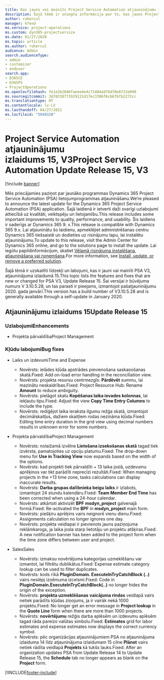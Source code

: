 ```yaml
---
title: Kas jauns vai mainīts Project Service Automation atjauninājumu izlaidumā 15, V3
description: Šajā tēmā ir sniegta informācija par to, kas jauns Project Service Automation atjauninājuma izlaidumā 15, 3. versijā
author: ruhercul
manager: kfend
ms.service: project-operations
ms.custom: dyn365-projectservice
ms.date: 01/27/2020
ms.topic: article
ms.author: ruhercul
audience: Admin
search.audienceType:
- admin
- customizer
- enduser
search.app:
- D365CE
- D365PS
- ProjectOperations
ms.openlocfilehash: fe1e2b2046faeee4e4c71484a976d70e8722e090
ms.sourcegitcommit: 3d78338773929121d17ec3386f6cb67bfb2272cc
ms.translationtype: HT
ms.contentlocale: lv-LV
ms.lasthandoff: 04/27/2021
ms.locfileid: "5949328"
---
```

# <a name="project-service-automation-update-release-15-v3"></a><span data-ttu-id="2d57d-103">Project Service Automation atjauninājumu izlaidums 15, V3</span><span class="sxs-lookup"><span data-stu-id="2d57d-103">Project Service Automation Update Release 15, V3</span></span>

[!include [banner](../includes/psa-now-project-operations.md)]

<span data-ttu-id="2d57d-104">Mēs priecājamies paziņot par jaunāko programmas Dynamics 365 Project Service Automation (PSA) lietojumprogrammas atjaunināšanu.</span><span class="sxs-lookup"><span data-stu-id="2d57d-104">We’re pleased to announce the latest update for the Dynamics 365 Project Service Automation (PSA) application.</span></span> <span data-ttu-id="2d57d-105">Šajā laidienā ir ietverti daži svarīgi uzlabojumi attiecībā uz kvalitāti, veiktspēju un lietojamību.</span><span class="sxs-lookup"><span data-stu-id="2d57d-105">This release includes some important improvements to quality, performance, and usability.</span></span> <span data-ttu-id="2d57d-106">Šis laidiens ir saderīgs ar Dynamics 365 9. x.</span><span class="sxs-lookup"><span data-stu-id="2d57d-106">This release is compatible with Dynamics 365 9.x.</span></span> <span data-ttu-id="2d57d-107">Lai atjauninātu šo laidienu, apmeklējiet administrēšanas centru Dynamics 365 tiešsaistē un dodieties uz risinājumu lapu, lai instalētu atjauninājumu.</span><span class="sxs-lookup"><span data-stu-id="2d57d-107">To update to this release, visit the Admin Center for Dynamics 365 online, and go to the solutions page to install the update.</span></span> <span data-ttu-id="2d57d-108">Lai iegūtu papildinformācijum, skatiet [Vēlamā risinājuma instalēšana, atjaunināšana vai noņemšana](/power-platform/admin/install-remove-preferred-solution).</span><span class="sxs-lookup"><span data-stu-id="2d57d-108">For more information, see [Install, update, or remove a preferred solution](/power-platform/admin/install-remove-preferred-solution).</span></span>

<span data-ttu-id="2d57d-109">Šajā tēmā ir uzskaitīti līdzekļi un labojumi, kas ir jauni vai mainīti PSA V3, atjauninājuma izlaidumā 15.</span><span class="sxs-lookup"><span data-stu-id="2d57d-109">This topic lists the features and fixes that are new or changed for PSA V3, Update Release 15.</span></span> <span data-ttu-id="2d57d-110">Šai versijai ir būvējuma numurs V 3.10.5.28, un tas parasti ir pieejams, izmantojot pašatjauninājumu 2020. gada janvārī.</span><span class="sxs-lookup"><span data-stu-id="2d57d-110">This version has a build number of V3.10.5.28 and is generally available through a self-update in January 2020.</span></span>

## <a name="update-release-15"></a><span data-ttu-id="2d57d-111">Atjauninājumu izlaidums 15</span><span class="sxs-lookup"><span data-stu-id="2d57d-111">Update Release 15</span></span> 

### <a name="enhancements"></a><span data-ttu-id="2d57d-112">Uzlabojumi</span><span class="sxs-lookup"><span data-stu-id="2d57d-112">Enhancements</span></span>

- <span data-ttu-id="2d57d-113">Projekta pārvaldība</span><span class="sxs-lookup"><span data-stu-id="2d57d-113">Project Management</span></span>

### <a name="bug-fixes"></a><span data-ttu-id="2d57d-114">Kļūdu labojumi</span><span class="sxs-lookup"><span data-stu-id="2d57d-114">Bug fixes</span></span>

- <span data-ttu-id="2d57d-115">Laiks un izdevumi</span><span class="sxs-lookup"><span data-stu-id="2d57d-115">Time and Expense</span></span>

  - <span data-ttu-id="2d57d-116">Novērsts: ielādes kļūda apstrādes pievienošana saskaņošanas skatā.</span><span class="sxs-lookup"><span data-stu-id="2d57d-116">Fixed: Add on-load error handling in the reconciliation view.</span></span>
  - <span data-ttu-id="2d57d-117">Novērsts: projekta resursu centrmezgls: **Pārdēvēt** summu, lai mazinātu neskaidrības.</span><span class="sxs-lookup"><span data-stu-id="2d57d-117">Fixed: Project Resource Hub: Rename **Amount** to reduce ambiguity.</span></span>
  - <span data-ttu-id="2d57d-118">Novērsts: pielāgot skatu **Kopēšanas laika ievades kolonnas**, lai iekļautu tipu.</span><span class="sxs-lookup"><span data-stu-id="2d57d-118">Fixed: Adjust the view **Copy Time Entry Columns** to include the type.</span></span>
  - <span data-ttu-id="2d57d-119">Novērsts: rediģējot laika ieraksta ilgumu režģa skatā, izmantojot decimālskaitļus, dažiem skaitļiem rodas nezināma kļūda.</span><span class="sxs-lookup"><span data-stu-id="2d57d-119">Fixed: Editing time entry duration in the grid view using decimal numbers results in unknown error for some numbers.</span></span>

- <span data-ttu-id="2d57d-120">Projekta pārvaldība</span><span class="sxs-lookup"><span data-stu-id="2d57d-120">Project Management</span></span>

  - <span data-ttu-id="2d57d-121">Novērsts: nolaižamā izvēlne **Lietošana izsekošanas skatā** tagad tiek izvērsta, pamatojoties uz opciju platumu.</span><span class="sxs-lookup"><span data-stu-id="2d57d-121">Fixed: The drop-down menu for **Use in Tracking View** now expands based on the width of the options.</span></span>
  - <span data-ttu-id="2d57d-122">Novērsts: kad projekti tiek pārvaldīti + 13 laika joslā, uzdevumu aprēķinos var tikt parādīti neprecīzi rezultāti.</span><span class="sxs-lookup"><span data-stu-id="2d57d-122">Fixed: When managing projects in the +13 time zone, tasks calculations can display inaccurate results.</span></span>
  - <span data-ttu-id="2d57d-123">Novērsts: **Darba grupas dalībnieka beigu laiks** ir izlabots, izmantojot 24 stundu kalendāru.</span><span class="sxs-lookup"><span data-stu-id="2d57d-123">Fixed: **Team Member End Time** has been corrected when using a 24-hour calendar.</span></span>
  - <span data-ttu-id="2d57d-124">Novērsts: atkārtoti aktivizēt **BPF** **msdyn_project** galvenajā formā.</span><span class="sxs-lookup"><span data-stu-id="2d57d-124">Fixed: Re-activated the **BPF** in **msdyn_project** main form.</span></span>
  - <span data-ttu-id="2d57d-125">Novērsts: piešķiru aprēķins vairs neignorē vienu dienu.</span><span class="sxs-lookup"><span data-stu-id="2d57d-125">Fixed: Assignments calculation no longer ignores one day.</span></span>
  - <span data-ttu-id="2d57d-126">Novērsts: projekta veidlapai ir pievienots jauns paziņojuma reklāmkarogs, ja laika josla starp lietotāju un projektu atšķiras.</span><span class="sxs-lookup"><span data-stu-id="2d57d-126">Fixed: A new notification banner has been added to the project form when the time zone differs between user and project.</span></span>

- <span data-ttu-id="2d57d-127">Sales</span><span class="sxs-lookup"><span data-stu-id="2d57d-127">Sales</span></span>

  - <span data-ttu-id="2d57d-128">Novērsts: izmaksu novērtējuma kategorijas uzmeklēšanu var izmantot, lai filtrētu dublikātus.</span><span class="sxs-lookup"><span data-stu-id="2d57d-128">Fixed: Expense estimate category lookup can be used to filter duplicates.</span></span>
  - <span data-ttu-id="2d57d-129">Novērsts: kods rīkā **PluginDomain. ExecuteInTryCatchBlock (..)** vairs neslēpj izņēmuma izcelsmi.</span><span class="sxs-lookup"><span data-stu-id="2d57d-129">Fixed: Code in **PluginDomain.ExecuteInTryCatchBlock(..)** no longer hides the origin of the exception.</span></span>
  - <span data-ttu-id="2d57d-130">Novērsts: **projekta uzmeklēšanas** **vaicājuma rindas** veidlapā vairs netiek parādīts kļūdas ziņojums, ja ir vairāk nekā 1000 projektu.</span><span class="sxs-lookup"><span data-stu-id="2d57d-130">Fixed: No longer get an error message in **Project lookup** in the **Quote Line** form when there are more than 1000 projects.</span></span>
  - <span data-ttu-id="2d57d-131">Novērsts: **novērtējumu** režģis darba aplēsēm un izdevumu aplēsēm tagad rāda pareizo valūtas simbolu.</span><span class="sxs-lookup"><span data-stu-id="2d57d-131">Fixed: **Estimates** grid for labor estimates and expense estimates now displays the correct currency symbol.</span></span>
  - <span data-ttu-id="2d57d-132">Novērsts: pēc organizācijas atjauninājumiem PSA no atjauninājuma izlaiduma 14 līdz atjauninājuma izlaidumam 15 cilne **Plānot** vairs netiek rādīta veidlapā **Projekts** kā tukšs lauks.</span><span class="sxs-lookup"><span data-stu-id="2d57d-132">Fixed: After an organization updates PSA from Update Release 14 to Update Release 15, the **Schedule** tab no longer appears as blank on the **Project** form.</span></span>


[!INCLUDE[footer-include](../includes/footer-banner.md)]